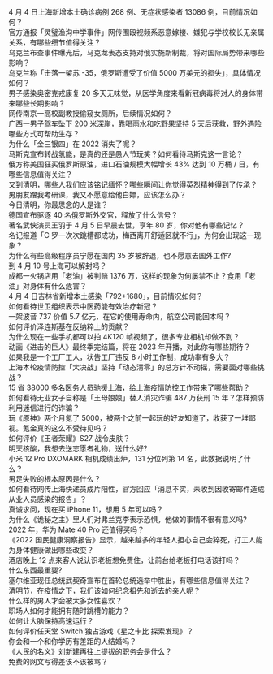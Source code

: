 4 月 4 日上海新增本土确诊病例 268 例、无症状感染者 13086 例，目前情况如何？  
官方通报「灵璧渔沟中学事件」网传围殴视频系恶意嫁接、嫌犯与学校校长无亲属关系，有哪些细节值得关注？  
乌克兰布查事件曝光后，马克龙表态支持对俄实施新制裁，将对国际局势带来哪些影响？  
乌克兰称「击落一架苏 -35，俄罗斯遭受了价值 5000 万美元的损失」，具体情况如何？  
男子感染奥密克戎康复 20 多天无味觉，从医学角度来看新冠病毒将对人的身体带来哪些长期影响？  
网传南京一高校副教授偷窥女厕所，后续情况如何？  
广西一男子驾车坠下 200 米深崖，靠喝雨水和吃野果坚持 5 天后获救，野外遇险哪些方式可帮助生存？  
为什么「金三银四」在 2022 消失了呢？  
马斯克宣布转战氢能，是真的还是愚人节玩笑？如何看待马斯克这一言论？  
俄方称美国狂买俄罗斯原油，进口石油规模大幅增长 43% 达到 10 万桶 / 日，有哪些信息值得关注？  
又到清明，哪些人我们应该铭记缅怀？哪些瞬间让你觉得英烈精神得到了传承？  
男朋友蹭我考研课，我又不愿意给他白嫖，应该怎么办？  
今日清明，你最思念的人是谁？  
德国宣布驱逐 40 名俄罗斯外交官，释放了什么信号？  
著名武侠演员王羽于 4 月 5 日早晨去世，享年 80 岁，你对他有哪些记忆？  
名记报道「C 罗一次次跳槽都成功，梅西离开舒适区就不行」，为何会出现这一现象？  
为什么有些高级程序员宁愿在国内 35 岁被辞退，也不愿意去国外工作?  
到 4 月 10 号上海可以解封吗？  
成都一火锅店用「老油」被判赔 1376 万，这样的现象为何屡禁不止？食用「老油」对身体有什么危害？  
4 月 4 日吉林省新增本土感染「792+1680」，目前情况如何？  
如何看待世卫组织表示中医药能有效治疗新冠？  
一架波音 737 价值 5.7 亿元，在它的使用寿命内，航空公司能回本吗？  
如何评价泽连斯基在反纳粹上的贡献？  
为什么现在一些手机都可以拍 4K120 帧视频了，很多专业相机却做不到？  
动画《进击的巨人》最终季完结篇，将在 2023 年开播，对此你有哪些期待？  
如果我是一个工厂工人，状告工厂违反 8 小时工作制，成功率有多大？  
上海本轮疫情防控「大决战」坚持「动态清零」的总方针不动摇，需要面对哪些挑战？  
15 省 38000 多名医务人员驰援上海，给上海疫情防控工作带来了哪些帮助？  
如何看待无业女子自称是「王母娘娘」替人消灾诈骗 487 万获刑 15 年？怎样预防利用迷信进行的诈骗？  
玩《原神》两个月氪了 5000，被两个之前一起玩的好友知道了，收获了一堆鄙视。氪金真的这么不受待见吗？  
如何评价《王者荣耀》S27 战令皮肤？  
明天核酸，我想去送志愿者礼物，送什么好?  
小米 12 Pro DXOMARK 相机成绩出炉，131 分位列第 14 名，此数据说明了什么？  
男足失败的根本原因是什么？  
如何看待网传上海快递员成片阳性，官方回应「消息不实，未收到因收寄邮件造成从业人员感染的报告」？  
真诚求问，现在买 iPhone 11，想用 5 年可以吗？  
为什么《诡秘之主》里人们对弗兰克李表示恐惧，他做的事情不很有意义吗?  
2022 年，华为 Mate 40 Pro 还值得买吗？  
《2022 国民健康洞察报告》显示，越来越多的年轻人担心自己会猝死，打工人能为身体健康做出哪些改变？  
酒店晚上 12 点来客人说认识老板想免费住，让前台给老板打电话该打吗？  
什么东西最重要?  
塞尔维亚现任总统武契奇宣布在首轮总统选举中胜出，有哪些信息值得关注？  
清明节，在疫情之下，我们该如何纪念祖先和逝去的亲人呢？  
什么样的男人才会被大多女性喜欢？  
职场人如何才能拥有随时跳槽的能力？  
如何让大脑保持高速运行？  
如何评价任天堂 Switch 独占游戏《星之卡比 探索发现》？  
你会和一个和你学历有差距的人结婚吗？  
《人民的名义》刘新建再往上提拔的职务会是什么？  
免费的网文写得差该不该被骂？  
